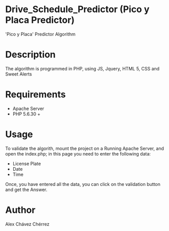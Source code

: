 # Drive_Schedule_Predictor (Pico y Placa Predictor)
'Pico y Placa' Predictor Algorithm
# Description
The algorithm is programmed in PHP, using JS, Jquery, HTML 5, CSS and Sweet Alerts
# Requirements
- Apache Server
- PHP 5.6.30 +
# Usage
To validate the algorith, mount the project on a Running Apache Server, and open the index.php; in this page you need to enter the following data:
- License Plate
- Date
- Time

Once, you have entered all the data, you can click on the validation button and get the Answer.
# Author
Alex Chávez Chérrez

